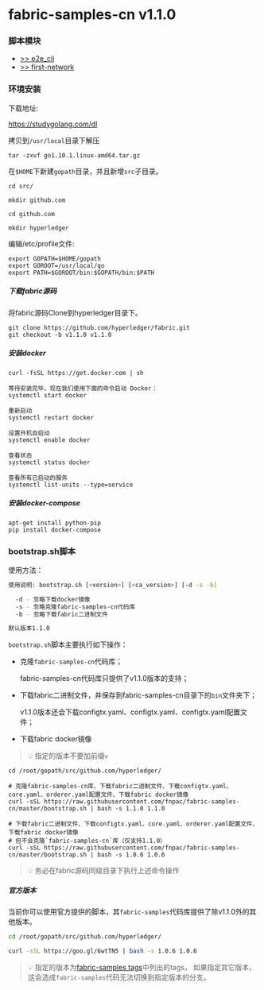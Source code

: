 # fabric-samples-cn v1.1.0

### 脚本模块

* [>> e2e_cli](https://github.com/fnpac/fabric-samples-cn/tree/master/e2e_cli)
* [>> first-network](https://github.com/fnpac/fabric-samples-cn/tree/master/first-network)

### 环境安装

下载地址:

https://studygolang.com/dl

拷贝到`/usr/local`目录下解压

```text
tar -zxvf go1.10.1.linux-amd64.tar.gz
```

在`$HOME`下新建`gopath`目录，并且新增`src`子目录。

```text
cd src/

mkdir github.com

cd github.com

mkdir hyperledger
```

编辑/etc/profile文件:

```text
export GOPATH=$HOME/gopath
export GOROOT=/usr/local/go
export PATH=$GOROOT/bin:$GOPATH/bin:$PATH
```

##### 下载fabric源码

将fabric源码Clone到hyperledger目录下。

```text
git clone https://github.com/hyperledger/fabric.git
git checkout -b v1.1.0 v1.1.0
```

##### 安装docker

```text
curl -fsSL https://get.docker.com | sh

等待安装完毕，现在我们使用下面的命令启动 Docker：
systemctl start docker

重新启动
systemctl restart docker

设置开机自启动
systemctl enable docker

查看状态
systemctl status docker

查看所有已启动的服务
systemctl list-units --type=service
```

##### 安装docker-compose

```text
apt-get install python-pip
pip install docker-compose
```

### bootstrap.sh脚本

使用方法：

```bash
使用说明: bootstrap.sh [<version>] [<ca_version>] [-d -s -b]

  -d - 忽略下载docker镜像
  -s - 忽略克隆fabric-samples-cn代码库
  -b - 忽略下载fabric二进制文件

默认版本1.1.0
```

`bootstrap.sh`脚本主要执行如下操作：

* 克隆`fabric-samples-cn`代码库；
    
    fabric-samples-cn代码库只提供了v1.1.0版本的支持；
    
* 下载fabric二进制文件，并保存到fabric-samples-cn目录下的`bin`文件夹下；

    v1.1.0版本还会下载configtx.yaml、configtx.yaml、configtx.yaml配置文件；
    
* 下载fabric docker镜像

> 💡 指定的版本不要加前缀`v`

```text
cd /root/gopath/src/github.com/hyperledger/

# 克隆fabric-samples-cn库、下载fabric二进制文件、下载configtx.yaml、core.yaml、orderer.yaml配置文件、下载fabric docker镜像
curl -sSL https://raw.githubusercontent.com/fnpac/fabric-samples-cn/master/bootstrap.sh | bash -s 1.1.0 1.1.0

# 下载fabric二进制文件、下载configtx.yaml、core.yaml、orderer.yaml配置文件、下载fabric docker镜像
# 但不会克隆`fabric-samples-cn`库（仅支持1.1.0）
curl -sSL https://raw.githubusercontent.com/fnpac/fabric-samples-cn/master/bootstrap.sh | bash -s 1.0.6 1.0.6
```

> 💡 务必在fabric源码同级目录下执行上述命令操作

##### 官方版本

当前你可以使用官方提供的脚本，其`fabric-samples`代码库提供了除v1.1.0外的其他版本。

```bash
cd /root/gopath/src/github.com/hyperledger/

curl -sSL https://goo.gl/6wtTN5 | bash -s 1.0.6 1.0.6
```

> 💡 指定的版本为[fabric-samples tags](https://github.com/hyperledger/fabric-samples/tags)中列出的tags，
如果指定其它版本，这会造成`fabric-samples`代码无法切换到指定版本的分支。